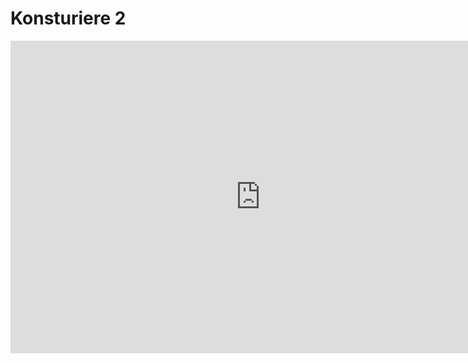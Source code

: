 # Konsturiere 2

<iframe scrolling="no" src="https://www.geogebra.org/material/iframe/id/D554r9wh/width/900/height/500/border/888888/smb/false/stb/false/stbh/false/ai/false/asb/false/sri/false/rc/false/ld/false/sdz/false/ctl/false" width="800px" height="500px" style="border:0px;"> </iframe>